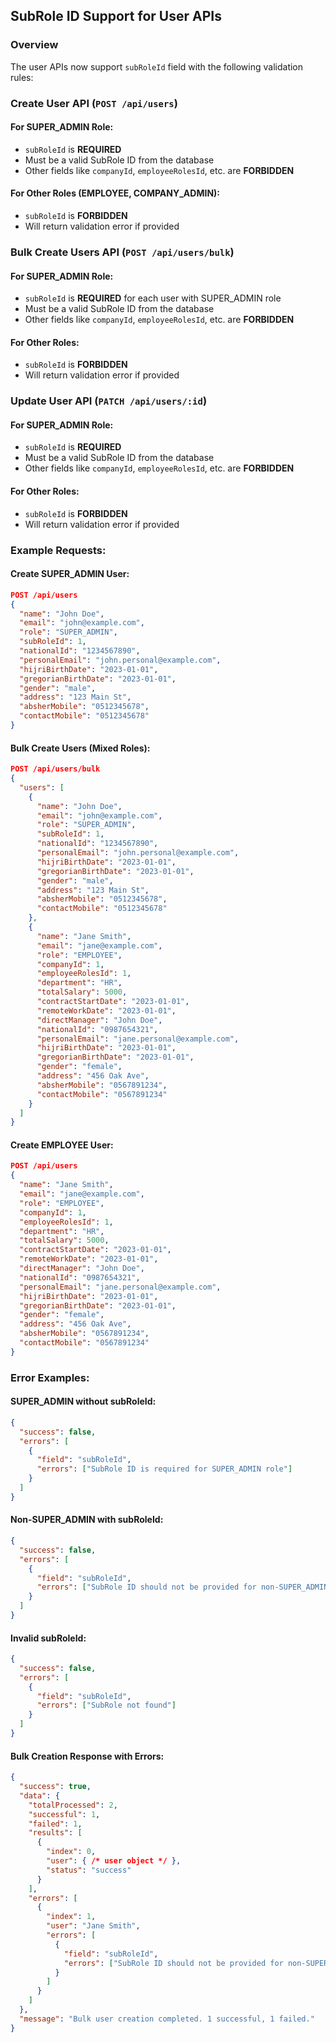 ## SubRole ID Support for User APIs

### Overview

The user APIs now support `subRoleId` field with the following validation rules:

### Create User API (`POST /api/users`)

#### For SUPER_ADMIN Role:
- `subRoleId` is **REQUIRED**
- Must be a valid SubRole ID from the database
- Other fields like `companyId`, `employeeRolesId`, etc. are **FORBIDDEN**

#### For Other Roles (EMPLOYEE, COMPANY_ADMIN):
- `subRoleId` is **FORBIDDEN**
- Will return validation error if provided

### Bulk Create Users API (`POST /api/users/bulk`)

#### For SUPER_ADMIN Role:
- `subRoleId` is **REQUIRED** for each user with SUPER_ADMIN role
- Must be a valid SubRole ID from the database
- Other fields like `companyId`, `employeeRolesId`, etc. are **FORBIDDEN**

#### For Other Roles:
- `subRoleId` is **FORBIDDEN**
- Will return validation error if provided

### Update User API (`PATCH /api/users/:id`)

#### For SUPER_ADMIN Role:
- `subRoleId` is **REQUIRED**
- Must be a valid SubRole ID from the database
- Other fields like `companyId`, `employeeRolesId`, etc. are **FORBIDDEN**

#### For Other Roles:
- `subRoleId` is **FORBIDDEN**
- Will return validation error if provided

### Example Requests:

#### Create SUPER_ADMIN User:
```json
POST /api/users
{
  "name": "John Doe",
  "email": "john@example.com",
  "role": "SUPER_ADMIN",
  "subRoleId": 1,
  "nationalId": "1234567890",
  "personalEmail": "john.personal@example.com",
  "hijriBirthDate": "2023-01-01",
  "gregorianBirthDate": "2023-01-01",
  "gender": "male",
  "address": "123 Main St",
  "absherMobile": "0512345678",
  "contactMobile": "0512345678"
}
```

#### Bulk Create Users (Mixed Roles):
```json
POST /api/users/bulk
{
  "users": [
    {
      "name": "John Doe",
      "email": "john@example.com",
      "role": "SUPER_ADMIN",
      "subRoleId": 1,
      "nationalId": "1234567890",
      "personalEmail": "john.personal@example.com",
      "hijriBirthDate": "2023-01-01",
      "gregorianBirthDate": "2023-01-01",
      "gender": "male",
      "address": "123 Main St",
      "absherMobile": "0512345678",
      "contactMobile": "0512345678"
    },
    {
      "name": "Jane Smith",
      "email": "jane@example.com",
      "role": "EMPLOYEE",
      "companyId": 1,
      "employeeRolesId": 1,
      "department": "HR",
      "totalSalary": 5000,
      "contractStartDate": "2023-01-01",
      "remoteWorkDate": "2023-01-01",
      "directManager": "John Doe",
      "nationalId": "0987654321",
      "personalEmail": "jane.personal@example.com",
      "hijriBirthDate": "2023-01-01",
      "gregorianBirthDate": "2023-01-01",
      "gender": "female",
      "address": "456 Oak Ave",
      "absherMobile": "0567891234",
      "contactMobile": "0567891234"
    }
  ]
}
```

#### Create EMPLOYEE User:
```json
POST /api/users
{
  "name": "Jane Smith",
  "email": "jane@example.com",
  "role": "EMPLOYEE",
  "companyId": 1,
  "employeeRolesId": 1,
  "department": "HR",
  "totalSalary": 5000,
  "contractStartDate": "2023-01-01",
  "remoteWorkDate": "2023-01-01",
  "directManager": "John Doe",
  "nationalId": "0987654321",
  "personalEmail": "jane.personal@example.com",
  "hijriBirthDate": "2023-01-01",
  "gregorianBirthDate": "2023-01-01",
  "gender": "female",
  "address": "456 Oak Ave",
  "absherMobile": "0567891234",
  "contactMobile": "0567891234"
}
```

### Error Examples:

#### SUPER_ADMIN without subRoleId:
```json
{
  "success": false,
  "errors": [
    {
      "field": "subRoleId",
      "errors": ["SubRole ID is required for SUPER_ADMIN role"]
    }
  ]
}
```

#### Non-SUPER_ADMIN with subRoleId:
```json
{
  "success": false,
  "errors": [
    {
      "field": "subRoleId",
      "errors": ["SubRole ID should not be provided for non-SUPER_ADMIN roles"]
    }
  ]
}
```

#### Invalid subRoleId:
```json
{
  "success": false,
  "errors": [
    {
      "field": "subRoleId",
      "errors": ["SubRole not found"]
    }
  ]
}
```

#### Bulk Creation Response with Errors:
```json
{
  "success": true,
  "data": {
    "totalProcessed": 2,
    "successful": 1,
    "failed": 1,
    "results": [
      {
        "index": 0,
        "user": { /* user object */ },
        "status": "success"
      }
    ],
    "errors": [
      {
        "index": 1,
        "user": "Jane Smith",
        "errors": [
          {
            "field": "subRoleId",
            "errors": ["SubRole ID should not be provided for non-SUPER_ADMIN roles"]
          }
        ]
      }
    ]
  },
  "message": "Bulk user creation completed. 1 successful, 1 failed."
}
```
